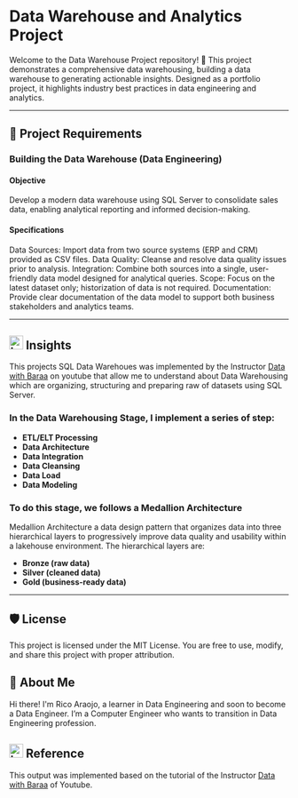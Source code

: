 # Data Warehouse and Analytics Project

Welcome to the Data Warehouse Project repository! 🚀
This project demonstrates a comprehensive data warehousing,  building a data warehouse to generating actionable insights. Designed as a portfolio project, it highlights industry best practices in data engineering and analytics.

--- 

## 🚀 Project Requirements

### Building the Data Warehouse (Data Engineering)

#### Objective
Develop a modern data warehouse using SQL Server to consolidate sales data, enabling analytical reporting and informed decision-making.

#### Specifications
Data Sources: Import data from two source systems (ERP and CRM) provided as CSV files.
Data Quality: Cleanse and resolve data quality issues prior to analysis.
Integration: Combine both sources into a single, user-friendly data model designed for analytical queries.
Scope: Focus on the latest dataset only; historization of data is not required.
Documentation: Provide clear documentation of the data model to support both business stakeholders and analytics teams.

---

## <img width="25" height="25" alt="image" src="https://github.com/user-attachments/assets/46fdefba-6b6a-4b15-ab13-65d306067848" /> Insights
This projects SQL Data Warehoues was implemented by the Instructor [Data with Baraa](https://www.youtube.com/watch?v=9GVqKuTVANE&t=1258s) on youtube that allow me to understand about Data Warehousing which are organizing, structuring and preparing  raw of datasets using SQL Server. 
### In the Data Warehousing Stage, I implement a series of step:
- **ETL/ELT Processing**
- **Data Architecture**
- **Data Integration**
- **Data Cleansing**
- **Data Load**
- **Data Modeling**

### To do this stage, we follows a Medallion Architecture
Medallion Architecture a data design pattern that organizes data into three hierarchical layers to progressively improve data quality and usability within a lakehouse environment. The hierarchical layers are:
- **Bronze (raw data)**
- **Silver (cleaned data)**
- **Gold (business-ready data)**

---

## 🛡️ License

This project is licensed under the MIT License. You are free to use, modify, and share this project with proper attribution.

## 🌟 About Me
Hi there! I'm Rico Araojo, a learner in Data Engineering and soon to become a Data Engineer. I’m a Computer Engineer who wants to transition in Data Engineering profession.

## <img width="25" height="25" alt="image" src="https://github.com/user-attachments/assets/a74f6954-2175-47f1-b7a2-a8b69a12e471" /> Reference
This output was implemented based on the tutorial of the Instructor [Data with Baraa](https://www.youtube.com/watch?v=9GVqKuTVANE&t=1258s) of Youtube. 

